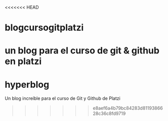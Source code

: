 <<<<<<< HEAD
# blogcursogitplatzi
un blog para el curso de git &amp; github en platzi
=======
# hyperblog
Un blog increíble para el curso de Git y Github de Platzi
>>>>>>> e8aef6a4b79bc84283d8119386628c36c8fd9719
